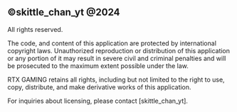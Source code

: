 ## ©skittle_chan_yt @2024
All rights reserved.

The code, and content of this application are protected by international copyright laws. Unauthorized reproduction or distribution of this application or any portion of it may result in severe civil and criminal penalties and will be prosecuted to the maximum extent possible under the law.

RTX GAMING retains all rights, including but not limited to the right to use, copy, distribute, and make derivative works of this application.

For inquiries about licensing, please contact [skittle_chan_yt].

